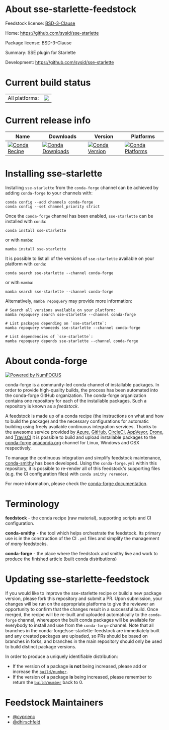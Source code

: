 About sse-starlette-feedstock
=============================

Feedstock license: [BSD-3-Clause](https://github.com/conda-forge/sse-starlette-feedstock/blob/main/LICENSE.txt)

Home: https://github.com/sysid/sse-starlette

Package license: BSD-3-Clause

Summary: SSE plugin for Starlette

Development: https://github.com/sysid/sse-starlette

Current build status
====================


<table><tr><td>All platforms:</td>
    <td>
      <a href="https://dev.azure.com/conda-forge/feedstock-builds/_build/latest?definitionId=14022&branchName=main">
        <img src="https://dev.azure.com/conda-forge/feedstock-builds/_apis/build/status/sse-starlette-feedstock?branchName=main">
      </a>
    </td>
  </tr>
</table>

Current release info
====================

| Name | Downloads | Version | Platforms |
| --- | --- | --- | --- |
| [![Conda Recipe](https://img.shields.io/badge/recipe-sse--starlette-green.svg)](https://anaconda.org/conda-forge/sse-starlette) | [![Conda Downloads](https://img.shields.io/conda/dn/conda-forge/sse-starlette.svg)](https://anaconda.org/conda-forge/sse-starlette) | [![Conda Version](https://img.shields.io/conda/vn/conda-forge/sse-starlette.svg)](https://anaconda.org/conda-forge/sse-starlette) | [![Conda Platforms](https://img.shields.io/conda/pn/conda-forge/sse-starlette.svg)](https://anaconda.org/conda-forge/sse-starlette) |

Installing sse-starlette
========================

Installing `sse-starlette` from the `conda-forge` channel can be achieved by adding `conda-forge` to your channels with:

```
conda config --add channels conda-forge
conda config --set channel_priority strict
```

Once the `conda-forge` channel has been enabled, `sse-starlette` can be installed with `conda`:

```
conda install sse-starlette
```

or with `mamba`:

```
mamba install sse-starlette
```

It is possible to list all of the versions of `sse-starlette` available on your platform with `conda`:

```
conda search sse-starlette --channel conda-forge
```

or with `mamba`:

```
mamba search sse-starlette --channel conda-forge
```

Alternatively, `mamba repoquery` may provide more information:

```
# Search all versions available on your platform:
mamba repoquery search sse-starlette --channel conda-forge

# List packages depending on `sse-starlette`:
mamba repoquery whoneeds sse-starlette --channel conda-forge

# List dependencies of `sse-starlette`:
mamba repoquery depends sse-starlette --channel conda-forge
```


About conda-forge
=================

[![Powered by
NumFOCUS](https://img.shields.io/badge/powered%20by-NumFOCUS-orange.svg?style=flat&colorA=E1523D&colorB=007D8A)](https://numfocus.org)

conda-forge is a community-led conda channel of installable packages.
In order to provide high-quality builds, the process has been automated into the
conda-forge GitHub organization. The conda-forge organization contains one repository
for each of the installable packages. Such a repository is known as a *feedstock*.

A feedstock is made up of a conda recipe (the instructions on what and how to build
the package) and the necessary configurations for automatic building using freely
available continuous integration services. Thanks to the awesome service provided by
[Azure](https://azure.microsoft.com/en-us/services/devops/), [GitHub](https://github.com/),
[CircleCI](https://circleci.com/), [AppVeyor](https://www.appveyor.com/),
[Drone](https://cloud.drone.io/welcome), and [TravisCI](https://travis-ci.com/)
it is possible to build and upload installable packages to the
[conda-forge](https://anaconda.org/conda-forge) [anaconda.org](https://anaconda.org/)
channel for Linux, Windows and OSX respectively.

To manage the continuous integration and simplify feedstock maintenance,
[conda-smithy](https://github.com/conda-forge/conda-smithy) has been developed.
Using the ``conda-forge.yml`` within this repository, it is possible to re-render all of
this feedstock's supporting files (e.g. the CI configuration files) with ``conda smithy rerender``.

For more information, please check the [conda-forge documentation](https://conda-forge.org/docs/).

Terminology
===========

**feedstock** - the conda recipe (raw material), supporting scripts and CI configuration.

**conda-smithy** - the tool which helps orchestrate the feedstock.
                   Its primary use is in the construction of the CI ``.yml`` files
                   and simplify the management of *many* feedstocks.

**conda-forge** - the place where the feedstock and smithy live and work to
                  produce the finished article (built conda distributions)


Updating sse-starlette-feedstock
================================

If you would like to improve the sse-starlette recipe or build a new
package version, please fork this repository and submit a PR. Upon submission,
your changes will be run on the appropriate platforms to give the reviewer an
opportunity to confirm that the changes result in a successful build. Once
merged, the recipe will be re-built and uploaded automatically to the
`conda-forge` channel, whereupon the built conda packages will be available for
everybody to install and use from the `conda-forge` channel.
Note that all branches in the conda-forge/sse-starlette-feedstock are
immediately built and any created packages are uploaded, so PRs should be based
on branches in forks, and branches in the main repository should only be used to
build distinct package versions.

In order to produce a uniquely identifiable distribution:
 * If the version of a package **is not** being increased, please add or increase
   the [``build/number``](https://docs.conda.io/projects/conda-build/en/latest/resources/define-metadata.html#build-number-and-string).
 * If the version of a package **is** being increased, please remember to return
   the [``build/number``](https://docs.conda.io/projects/conda-build/en/latest/resources/define-metadata.html#build-number-and-string)
   back to 0.

Feedstock Maintainers
=====================

* [@cyprienc](https://github.com/cyprienc/)
* [@dhirschfeld](https://github.com/dhirschfeld/)

